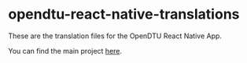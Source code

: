 # opendtu-react-native-translations
These are the translation files for the OpenDTU React Native App.

You can find the main project [here](https://github.com/OpenDTU-App/opendtu-react-native).

